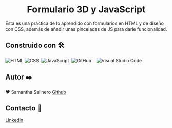

<h1 align="center">Formulario 3D y JavaScript</h1>

Esta es una práctica de lo aprendido con formularios en HTML y de diseño con CSS, además de añadir unas pinceladas de JS para darle funcionalidad. 

## Construido con 🛠️️

![HTML](https://img.shields.io/badge/-HTML-333333?style=flat&logo=HTML5)&nbsp;![CSS](https://img.shields.io/badge/-CSS-333333?style=flat&logo=CSS3&logoColor=1572B6)&nbsp; 
![JavaScript](https://img.shields.io/badge/-JavaScript-333333?style=flat&logo=javascript)&nbsp;
![GitHub](https://img.shields.io/badge/-GitHub-333333?style=flat&logo=github)&nbsp; &nbsp;
![Visual Studio Code](https://img.shields.io/badge/-Visual%20Studio%20Code-333333?style=flat&logo=visual-studio-code&logoColor=007ACC)&nbsp;

## Autor ✒️

:heart: Samantha Salinero [Github](https://github.com/sasalinero)

## Contacto 📱

<a href="https://www.linkedin.com/in/samantha-salinero/" target="about_blank">Linkedin</a>
